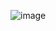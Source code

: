 
![image](https://user-images.githubusercontent.com/90432570/231370216-0ac1cdff-3b05-43aa-ae12-98a5b279c799.png)
